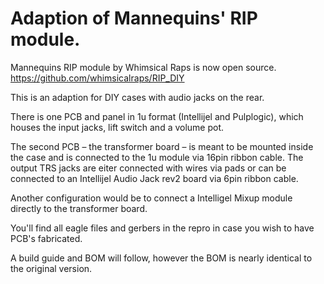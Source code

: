 # Adaption of Mannequins' RIP module.

Mannequins RIP module by Whimsical Raps is now open source.
https://github.com/whimsicalraps/RIP_DIY

This is an adaption for DIY cases with audio jacks on the rear.

There is one PCB and panel in 1u format (Intellijel and Pulplogic), which houses the input jacks, lift switch and a volume pot.

The second PCB – the transformer board – is meant to be mounted inside the case and is connected to the 1u module via 16pin ribbon cable.
The output TRS jacks are eiter connected with wires via pads or can be connected to an Intellijel Audio Jack rev2 board via 6pin ribbon cable.

Another configuration would be to connect a Intelligel Mixup module directly to the transformer board.

You'll find all eagle files and gerbers in the repro in case you wish to have PCB's fabricated.

A build guide and BOM will follow, however the BOM is nearly identical to the original version.
